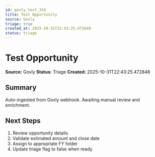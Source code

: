 ```yaml
---
id: govly_test_334
title: Test Opportunity
source: Govly
triage: true
created_at: 2025-10-31T22:43:25.472848
status: triage
---
```


# Test Opportunity

**Source:** Govly
**Status:** Triage
**Created:** 2025-10-31T22:43:25.472848

## Summary

Auto-ingested from Govly webhook. Awaiting manual review and enrichment.

## Next Steps

1. Review opportunity details
2. Validate estimated amount and close date
3. Assign to appropriate FY folder
4. Update triage flag to false when ready
